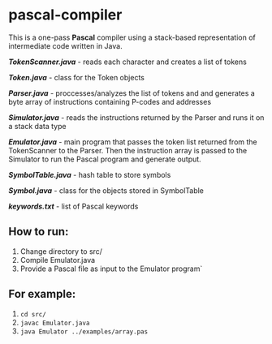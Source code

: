 # pascal-compiler

This is a one-pass **Pascal** compiler using a stack-based representation of intermediate code written in Java.

_**TokenScanner.java**_ - reads each character and creates a list of tokens

_**Token.java**_ - class for the Token objects

_**Parser.java**_ - proccesses/analyzes the list of tokens and and generates a byte array of instructions containing P-codes and addresses

_**Simulator.java**_ - reads the instructions returned by the Parser and runs it on a stack data type

_**Emulator.java**_ - main program that passes the token list returned from the TokenScanner to the Parser. Then the instruction array is passed to the Simulator to run the Pascal program and generate output.

_**SymbolTable.java**_ - hash table to store symbols

_**Symbol.java**_ - class for the objects stored in SymbolTable

_**keywords.txt**_ - list of Pascal keywords

## How to run:
1. Change directory to src/
2. Compile Emulator.java
3. Provide a Pascal file as input to the Emulator program`

## For example: 
1. `cd src/`
2. `javac Emulator.java`
3. `java Emulator ../examples/array.pas`
